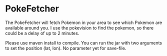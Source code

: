 # PokeFetcher

The PokeFetcher will fetch Pokemon in your area to see which Pokemon are available around you. I use the pokevision to find the pokemon, so there could be a delay of up to 2 minutes. 

Please use maven install to compile. You can run the jar with two arguments to set the position (lat, lon). No parameter yet for save-file. 

